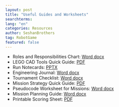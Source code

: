 ```yaml
---
layout: post
title: "Useful Guides and Worksheets"
searchterms:
lang: "en"
categories: Resources
author: SeshanBrothers
tag: RobotGame
featured: false
---
```

 <ul>
<li >Roles and Responsibilities Chart:
<a href="/translations/en-us/Robot/RolesandResponsibilities.docx">Word docx</a>
 </li>

<li >LEGO CAD Tools Quick Guide:
<a href="/translations/en-us/RobotGame/LEGOCAD.pdf">PDF</a>
</li>
<li >Run Notecards:
<a href="/translations/en-us/RobotGame/RunNotecards.pptx">PPTX</a>
<li >Engineering Journal:
<a href="/translations/en-us/RobotGame/EngJournal2017.docx">Word docx</a>
</li>
<li >Tournament Checklist:
<a href="/translations/en-us/RobotGame/TournamentChecklist.docx">Word docx</a>
</li>

<li >Mission Strategy Quick Guide:
<a href="/translations/en-us/RobotGame/FLLStrategy.pdf">PDF</a>
</li>
<li >Pseudocode Worksheet for Missions:
<a href="/translations/en-us/RobotGame/FLLMissionPseudocode.docx">Word docx</a>
</li>
<li >Mission Planning Guide:
<a href="/translations/en-us/RobotGame/MissionPlanningGuide.docx">Word docx</a>
</li>
<li >Printable Scoring Sheet:
<a href="/translations/en-us/RobotGame/EV3LessonsScorer.pdf">PDF</a>
</li>


 </ul>
